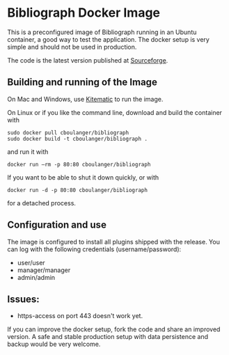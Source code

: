 Bibliograph Docker Image
========================

This is a preconfigured image of Bibliograph running in an Ubuntu container,
a good way to test the application. The docker setup is very simple and should not
be used in production. 

The code is the latest version published at [Sourceforge](http://sourceforge.net/projects/bibliograph/files/).

Building and running of the Image
---------------------------------

On Mac and Windows, use [Kitematic](https://kitematic.com/) to run the image.

On Linux or if you like the command line, download and build the container with

```
sudo docker pull cboulanger/bibliograph
sudo docker build -t cboulanger/bibliograph .
```

and run it with

```
docker run –rm -p 80:80 cboulanger/bibliograph
```

If you want to be able to shut it down quickly, or with

```
docker run -d -p 80:80 cboulanger/bibliograph
```

for a detached process. 

Configuration and use
---------------------
The image is configured to install all plugins shipped with the release.
You can log with the following credentials (username/password):

- user/user
- manager/manager
- admin/admin

Issues:
-------
- https-access on port 443 doesn't work yet. 

If you can improve the docker setup, fork the code and share an improved version. 
A safe and stable production setup with data persistence and backup would be
very welcome. 
